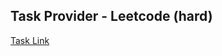 ## Task Provider - Leetcode (hard)

[Task Link](https://leetcode.com/problems/swim-in-rising-water/description/?envType=daily-question&envId=2025-10-06)